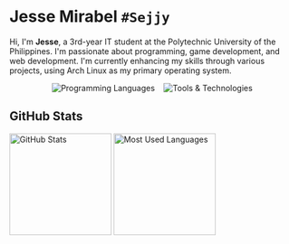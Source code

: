 # Jesse Mirabel `#Sejjy`

Hi, I'm **Jesse**, a 3rd-year IT student at the Polytechnic University of the Philippines. I'm passionate about programming, game development, and web development. I'm currently enhancing my skills through various projects, using Arch Linux as my primary operating system.

<p align="center">
  <img src="https://skillicons.dev/icons?i=c,cpp,css,html,java,py&theme=dark&perline=6" alt="Programming Languages" />
  &nbsp;&nbsp;
  <img src="https://skillicons.dev/icons?i=arch,git,vscode&theme=dark&perline=3" alt="Tools & Technologies" />
</p>

## GitHub Stats

<div style="display: flex; flex-wrap: wrap;">
  <img align="center" height="180em" src="https://github-readme-stats.vercel.app/api?username=Sejjy&custom_title=Jesse%27s%20GitHub%20Stats&hide_title=true&show_icons=true&theme=dark&bg_color=00000000&ring_color=6FE78B&border_radius=15" alt="GitHub Stats" />
  &nbsp;
  <img align="center" height="180em" src="https://github-readme-stats.vercel.app/api/top-langs/?username=Sejjy&layout=compact&langs_count=10&theme=dark&bg_color=00000000&border_radius=15" alt="Most Used Languages" />
</div>

<!--
## Top Repositories
[![Readme Card](https://github-readme-stats.vercel.app/api/pin/?username=Sejjy&repo=MechaBar&theme=dark&bg_color=00000000&border_radius=15)](https://github.com/Sejjy/MechaBar)
-->
